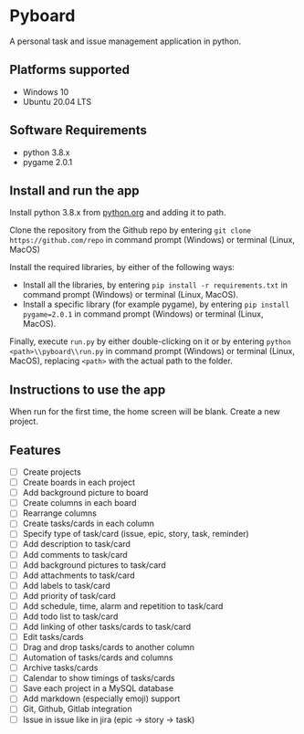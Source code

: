 # Pyboard

A personal task and issue management application in python.

## Platforms supported

- Windows 10
- Ubuntu 20.04 LTS

## Software Requirements

- python 3.8.x
- pygame 2.0.1

## Install and run the app

Install python 3.8.x from [python.org](https://www.python.org/downloads/) and adding it to path.

Clone the repository from the Github repo by entering `git clone https://github.com/repo` in command prompt (Windows) or terminal (Linux, MacOS)

Install the required libraries, by either of the following ways:

- Install all the libraries, by entering `pip install -r requirements.txt` in command prompt (Windows) or terminal (Linux, MacOS).
- Install a specific library (for example pygame), by entering `pip install pygame=2.0.1` in command prompt (Windows) or terminal (Linux, MacOS).

Finally, execute `run.py` by either double-clicking on it or by entering `python <path>\\pyboard\\run.py` in command prompt (Windows) or terminal (Linux, MacOS), replacing `<path>` with the actual path to the folder.

## Instructions to use the app

When run for the first time, the home screen will be blank. Create a new project.

## Features

- [ ] Create projects
- [ ] Create boards in each project
- [ ] Add background picture to board
- [ ] Create columns in each board
- [ ] Rearrange columns
- [ ] Create tasks/cards in each column
- [ ] Specify type of task/card (issue, epic, story, task, reminder)
- [ ] Add description to task/card
- [ ] Add comments to task/card
- [ ] Add background pictures to task/card
- [ ] Add attachments to task/card
- [ ] Add labels to task/card
- [ ] Add priority of task/card
- [ ] Add schedule, time, alarm and repetition to task/card
- [ ] Add todo list to task/card
- [ ] Add linking of other tasks/cards to task/card
- [ ] Edit tasks/cards
- [ ] Drag and drop tasks/cards to another column
- [ ] Automation of tasks/cards and columns
- [ ] Archive tasks/cards
- [ ] Calendar to show timings of tasks/cards
- [ ] Save each project in a MySQL database
- [ ] Add markdown (especially emoji) support
- [ ] Git, Github, Gitlab integration
- [ ] Issue in issue like in jira (epic -> story -> task)
